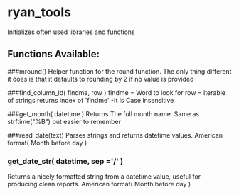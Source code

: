 # ryan_tools
Initializes often used libraries and functions 


## Functions Available:

###mround()
Helper function for the round function. The only thing different it does is that it defaults to rounding by 2 if no value is provided

###find_column_id( findme, row )
findme = Word to look for
row = iterable of strings
returns index of 'findme' 
-It is Case insensitive

###get_month( datetime )
Returns The full month name. Same as strftime("%B") but easier to remember


###read_date(text)
Parses strings and returns datetime values. American format( Month before day )

### get_date_str( datetime, sep ='/' )
Returns a nicely formatted string from a datetime value, useful for producing clean reports. American format( Month before day )


